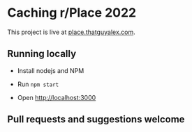 # Caching r/Place 2022

This project is live at [place.thatguyalex.com](https://place.thatguyalex.com).

## Running locally

- Install nodejs and NPM

- Run `npm start`

- Open [http://localhost:3000](http://localhost:3000)

## Pull requests and suggestions welcome
